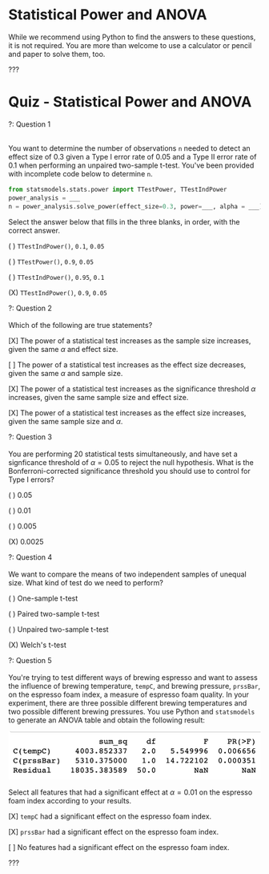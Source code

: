 # Statistical Power and ANOVA

While we recommend using Python to find the answers to these questions, it is not required. You are more than welcome to use a calculator or pencil and paper to solve them, too.

???

# Quiz - Statistical Power and ANOVA

?: Question 1
<br/><br/>

You want to determine the number of observations `n` needed to detect an effect size of 0.3 given a Type I error rate of 0.05 and a Type II error rate of 0.1 when performing an unpaired two-sample t-test. You've been provided with incomplete code below to determine `n`.

```python
from statsmodels.stats.power import TTestPower, TTestIndPower
power_analysis = ___
n = power_analysis.solve_power(effect_size=0.3, power=___, alpha = ___) 
```

Select the answer below that fills in the three blanks, in order, with the correct answer.

( ) `TTestIndPower()`,  `0.1`, `0.05` 

( ) `TTestPower()`, `0.9`, `0.05` 

( ) `TTestIndPower()`, `0.95`, `0.1` 

(X) `TTestIndPower()`, `0.9`, `0.05` 

?: Question 2 
<br/><br/>
Which of the following are true statements?

[X] The power of a statistical test increases as the sample size increases, given the same $\alpha$ and effect size.

[ ] The power of a statistical test increases as the effect size decreases, given the same $\alpha$ and sample size.

[X] The power of a statistical test increases as the significance threshold $\alpha$ increases, given the same sample size and effect size. 

[X] The power of a statistical test increases as the effect size increases, given the same sample size and $\alpha$. 


?: Question 3 
<br/><br/>
You are performing 20 statistical tests simultaneously, and have set a signficance threshold of $\alpha = 0.05$ to reject the null hypothesis. What is the Bonferroni-corrected significance threshold you should use to control for Type I errors? 

( ) 0.05  

( ) 0.01 

( ) 0.005 

(X) 0.0025


?: Question 4
<br/><br/>
We want to compare the means of two independent samples of unequal size. What kind of test do we need to perform?

( ) One-sample t-test

( ) Paired two-sample t-test

( ) Unpaired two-sample t-test

(X) Welch's t-test


?: Question 5 
<br/><br/>
You're trying to test different ways of brewing espresso and want to assess the influence of brewing temperature, `tempC`, and brewing pressure, `prssBar`, on the espresso foam index, a measure of espresso foam quality. In your experiment, there are three  possible different brewing temperatures and two possible different brewing pressures. You use Python and `statsmodels` to generate an ANOVA table and obtain the following result: 

![ANOVA table](images/anova_table.png)

Select all features that had a significant effect at $\alpha = 0.01$ on the espresso foam index according to your results. 

[X] `tempC` had a significant effect on the espresso foam index.

[X] `prssBar` had a significant effect on the espresso foam index.

[ ] No features had a significant effect on the espresso foam index. 


???